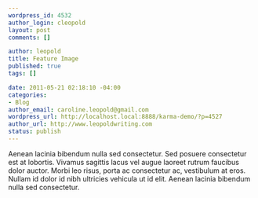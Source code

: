 ```yaml
--- 
wordpress_id: 4532
author_login: cleopold
layout: post
comments: []

author: leopold
title: Feature Image
published: true
tags: []

date: 2011-05-21 02:18:10 -04:00
categories: 
- Blog
author_email: caroline.leopold@gmail.com
wordpress_url: http://localhost.local:8888/karma-demo/?p=4527
author_url: http://www.leopoldwriting.com
status: publish
---
```

Aenean lacinia bibendum nulla sed consectetur. Sed posuere consectetur est at lobortis. Vivamus sagittis lacus vel augue laoreet rutrum faucibus dolor auctor. Morbi leo risus, porta ac consectetur ac, vestibulum at eros. Nullam id dolor id nibh ultricies vehicula ut id elit. Aenean lacinia bibendum nulla sed consectetur.
